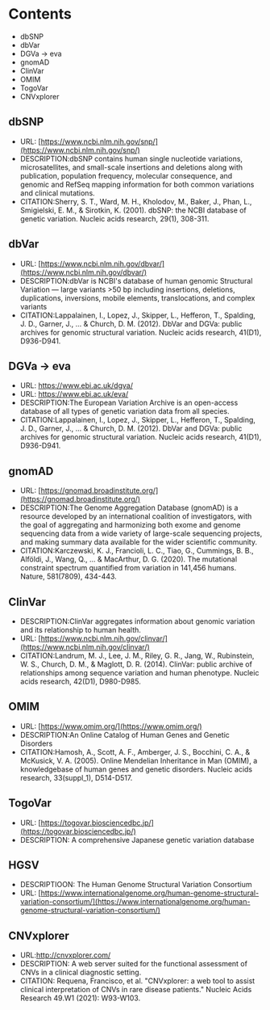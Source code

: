 # Contents
- dbSNP
- dbVar
- DGVa -> eva
- gnomAD
- ClinVar
- OMIM
- TogoVar
- CNVxplorer 

## dbSNP
- URL: [https://www.ncbi.nlm.nih.gov/snp/](https://www.ncbi.nlm.nih.gov/snp/)
- DESCRIPTION:dbSNP contains human single nucleotide variations, microsatellites, and small-scale insertions and deletions along with publication, population frequency, molecular consequence, and genomic and RefSeq mapping information for both common variations and clinical mutations.
- CITATION:Sherry, S. T., Ward, M. H., Kholodov, M., Baker, J., Phan, L., Smigielski, E. M., & Sirotkin, K. (2001). dbSNP: the NCBI database of genetic variation. Nucleic acids research, 29(1), 308-311.

## dbVar
- URL: [https://www.ncbi.nlm.nih.gov/dbvar/](https://www.ncbi.nlm.nih.gov/dbvar/)
- DESCRIPTION:dbVar is NCBI's database of human genomic Structural Variation — large variants >50 bp including insertions, deletions, duplications, inversions, mobile elements, translocations, and complex variants
- CITATION:Lappalainen, I., Lopez, J., Skipper, L., Hefferon, T., Spalding, J. D., Garner, J., ... & Church, D. M. (2012). DbVar and DGVa: public archives for genomic structural variation. Nucleic acids research, 41(D1), D936-D941.

## DGVa -> eva
- URL: https://www.ebi.ac.uk/dgva/
- URL: https://www.ebi.ac.uk/eva/
- DESCRIPTION:The European Variation Archive is an open-access database of all types of genetic variation data from all species.
- CITATION:Lappalainen, I., Lopez, J., Skipper, L., Hefferon, T., Spalding, J. D., Garner, J., ... & Church, D. M. (2012). DbVar and DGVa: public archives for genomic structural variation. Nucleic acids research, 41(D1), D936-D941.

## gnomAD
- URL: [https://gnomad.broadinstitute.org/](https://gnomad.broadinstitute.org/)
- DESCRIPTION:The Genome Aggregation Database (gnomAD) is a resource developed by an international coalition of investigators, with the goal of aggregating and harmonizing both exome and genome sequencing data from a wide variety of large-scale sequencing projects, and making summary data available for the wider scientific community.
- CITATION:Karczewski, K. J., Francioli, L. C., Tiao, G., Cummings, B. B., Alföldi, J., Wang, Q., ... & MacArthur, D. G. (2020). The mutational constraint spectrum quantified from variation in 141,456 humans. Nature, 581(7809), 434-443.

## ClinVar
- DESCRIPTION:ClinVar aggregates information about genomic variation and its relationship to human health.
- URL: [https://www.ncbi.nlm.nih.gov/clinvar/](https://www.ncbi.nlm.nih.gov/clinvar/)
- CITATION:Landrum, M. J., Lee, J. M., Riley, G. R., Jang, W., Rubinstein, W. S., Church, D. M., & Maglott, D. R. (2014). ClinVar: public archive of relationships among sequence variation and human phenotype. Nucleic acids research, 42(D1), D980-D985.

## OMIM
- URL: [https://www.omim.org/](https://www.omim.org/)
- DESCRIPTION:An Online Catalog of Human Genes and Genetic Disorders
- CITATION:Hamosh, A., Scott, A. F., Amberger, J. S., Bocchini, C. A., & McKusick, V. A. (2005). Online Mendelian Inheritance in Man (OMIM), a knowledgebase of human genes and genetic disorders. Nucleic acids research, 33(suppl_1), D514-D517.

## TogoVar
- URL: [https://togovar.biosciencedbc.jp/](https://togovar.biosciencedbc.jp/)
- DESCRIPTION: A comprehensive Japanese genetic variation database

## HGSV 
- DESCRIPTIOON: The Human Genome Structural Variation Consortium
- URL: [https://www.internationalgenome.org/human-genome-structural-variation-consortium/](https://www.internationalgenome.org/human-genome-structural-variation-consortium/)

## CNVxplorer
- URL:http://cnvxplorer.com/
- DESCRIPTION: A web server suited for the functional assessment of CNVs in a clinical diagnostic setting.
- CITATION: Requena, Francisco, et al. "CNVxplorer: a web tool to assist clinical interpretation of CNVs in rare disease patients." Nucleic Acids Research 49.W1 (2021): W93-W103.

